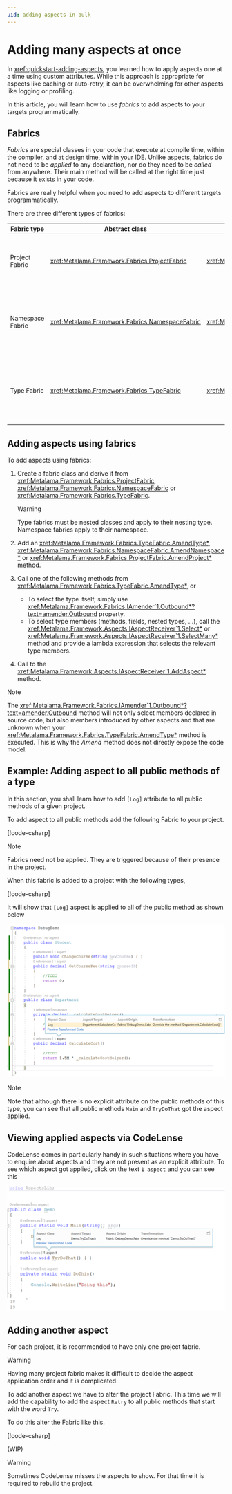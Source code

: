```yaml
---
uid: adding-aspects-in-bulk
---
```


# Adding many aspects at once

In <xref:quickstart-adding-aspects>, you learned how to apply aspects one at a time using custom attributes. While this approach is appropriate for aspects like caching or auto-retry, it can be overwhelming for other aspects like logging or profiling.

In this article, you will learn how to use _fabrics_ to add aspects to your targets programmatically.

## Fabrics

_Fabrics_ are special classes in your code that execute at compile time, within the compiler, and at design time, within your IDE. Unlike aspects, fabrics do not need to be _applied_ to any declaration, nor do they need to be _called_ from anywhere. Their main method will be called at the right time just because it exists in your code.

Fabrics are really helpful when you need to add aspects to different targets programmatically.  

There are three different types of fabrics:

| Fabric type | Abstract class | Main method | Purpose
|------------|---------|--|--|
| Project Fabric| <xref:Metalama.Framework.Fabrics.ProjectFabric>  | <xref:Metalama.Framework.Fabrics.ProjectFabric.AmendProject*> | To add aspects to different declarations in the current project.
| Namespace Fabric| <xref:Metalama.Framework.Fabrics.NamespaceFabric>  | <xref:Metalama.Framework.Fabrics.NamespaceFabric.AmendNamespace*> | To add aspects to different declarations in the namespace that contains the fabric type.
| Type Fabric | <xref:Metalama.Framework.Fabrics.TypeFabric> | <xref:Metalama.Framework.Fabrics.TypeFabric.AmendType*> | To add aspects to different members of the type that contains the nested fabric type.

## Adding aspects using fabrics

To add aspects using fabrics:

1. Create a fabric class and derive it from <xref:Metalama.Framework.Fabrics.ProjectFabric>,  <xref:Metalama.Framework.Fabrics.NamespaceFabric>  or <xref:Metalama.Framework.Fabrics.TypeFabric>.

    > [!WARNING] 
    > Type fabrics must be nested classes and apply to their nesting type.
    > Namespace fabrics apply to their namespace.

2. Add an <xref:Metalama.Framework.Fabrics.TypeFabric.AmendType*>, <xref:Metalama.Framework.Fabrics.NamespaceFabric.AmendNamespace*> or <xref:Metalama.Framework.Fabrics.ProjectFabric.AmendProject*> method.

3. Call one of the following methods from <xref:Metalama.Framework.Fabrics.TypeFabric.AmendType*>, or

   * To select the type itself, simply use <xref:Metalama.Framework.Fabrics.IAmender`1.Outbound*?text=amender.Outbound> property.
   * To select type members (methods, fields, nested types, ...), call the <xref:Metalama.Framework.Aspects.IAspectReceiver`1.Select*> or <xref:Metalama.Framework.Aspects.IAspectReceiver`1.SelectMany*> method and provide a lambda expression that selects the relevant type members.


4. Call to the  <xref:Metalama.Framework.Aspects.IAspectReceiver`1.AddAspect*> method.

> [!NOTE]
> The <xref:Metalama.Framework.Fabrics.IAmender`1.Outbound*?text=amender.Outbound> method will not only select members declared in source code, but also members introduced by other aspects and that are unknown when your  <xref:Metalama.Framework.Fabrics.TypeFabric.AmendType*> method is executed. This is why the _Amend_ method does not directly expose the code model.


## Example: Adding aspect to all public methods of a type

In this section, you shall learn how to add `[Log]` attribute to all public methods of a given project.

To add aspect to all public methods add the following Fabric to your project.

[!code-csharp[](~\code\Metalama.Documentation.QuickStart.Fabrics\Fabric.cs)]

> [!NOTE]
> Fabrics need not be applied. They are triggered because of their presence in the project.

When this fabric is added to a project with the following types, 

[!code-csharp[](~code\DebugDemo\Entities.cs)]

It will show that `[Log]` aspect is applied to all of the public method as shown below

![](../../images/../using-aspects/images/../../quickstart/using-aspects/images/aspects_added_to_many_types.png)

> [!NOTE]
> Note that although there is no explicit attribute on the public methods of this type, you can see that all public methods `Main` and `TryDoThat` got the aspect applied.  

## Viewing applied aspects via CodeLense

CodeLense comes in particularly handy in such situations where you have to enquire about aspects and they are not present as an explicit attribute. To see which aspect got applied, click on the text `1 aspect` and you can see this

![](../images/../using-aspects/images/fabric_application_02.png)

## Adding another aspect
For each project, it is recommended to have only one project fabric. 

> [!WARNING]
> Having many project fabric makes it difficult to decide the aspect application order and it is complicated. 

To add another aspect we have to alter the project Fabric. This time we will add the capability to add the aspect `Retry` to all public methods that start with the word `Try`.

To do this alter the Fabric like this. 

[!code-csharp[](~code\DebugDemo2\Fabric.cs)]


(WIP)


> [!WARNING]
> Sometimes CodeLense misses the aspects to show. For that time it is required to rebuild the project.  
